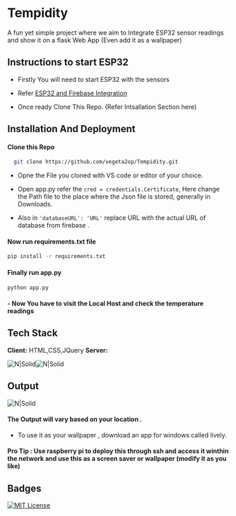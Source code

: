 # Tempidity

A fun yet simple project where we aim to Integrate ESP32 sensor readings and show it on a flask Web App (Even add it as a wallpaper)

## Instructions to start ESP32

- Firstly You will need to start ESP32 with the sensors 

- Refer [ ESP32 and Firebase Integration](https://github.com/vegeta2op/ESP-Tempidity)

- Once ready Clone This Repo. (Refer Intsallation Section here)

## Installation And Deployment

#### Clone this Repo  

```bash
  git clone https://github.com/vegeta2op/Tempidity.git
```
- Opne the File you cloned with VS code or editor of your choice.

- Open app.py refer the `cred = credentials.Certificate`, Here change the Path file to the place where the Json file is stored, generally in Downloads.

- Also in `'databaseURL': 'URL'` replace URL with the actual URL of database from firebase .

#### Now run requirements.txt file 
```bash
pip install -r requirements.txt
```

#### Finally run app.py
```bash
python app.py
```
#### - Now You have to visit the Local Host and check the temperature readings 

## Tech Stack

**Client:** HTML,CSS,JQuery
**Server:** 

![N|Solid](https://img.icons8.com/color/48/python--v1.png)![N|Solid](https://img.icons8.com/color/48/flask.png)

## Output

![N|Solid](https://github.com/vegeta2op/Academic-App/assets/71753965/d9007f09-e4c0-49c0-9736-dbf88c07f390)

#### The Output will vary based on your location . 
- To use it as your wallpaper , download an app for windows called lively. 

#### Pro Tip : Use raspberry pi to deploy this through ssh and access it winthin the network and use this as a screen saver or wallpaper (modify it as you like)

## Badges

[![MIT License](https://img.shields.io/badge/License-MIT-green.svg)](https://choosealicense.com/licenses/mit/)


